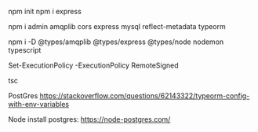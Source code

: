 npm init
npm i express

npm i admin amqplib cors express mysql reflect-metadata typeorm

npm i -D @types/amqplib @types/express @types/node nodemon typescript

Set-ExecutionPolicy -ExecutionPolicy RemoteSigned

tsc


PostGres
https://stackoverflow.com/questions/62143322/typeorm-config-with-env-variables

Node install postgres:
https://node-postgres.com/
